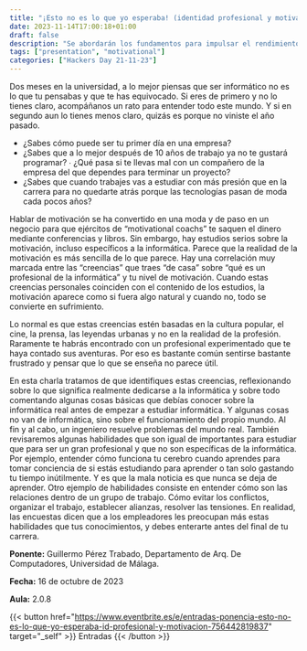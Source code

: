 ```yaml
---
title: "¡Esto no es lo que yo esperaba! (identidad profesional y motivación)"
date: 2023-11-14T17:00:18+01:00
draft: false
description: "Se abordarán los fundamentos para impulsar el rendimiento empresarial, crear entornos adecuado y eliminar los puntos de fricción."
tags: ["presentation", "motivational"]
categories: ["Hackers Day 21-11-23"]
---
```

Dos meses en la universidad, a lo mejor piensas que ser informático no es lo que tu pensabas y que te has equivocado. Si eres de primero y no lo tienes claro, acompáñanos un rato para entender todo este mundo. Y si en segundo aun lo tienes menos claro, quizás es porque no viniste el año pasado.

- ¿Sabes cómo puede ser tu primer día en una empresa?
- ¿Sabes que a lo mejor después de 10 años de trabajo ya no te gustará programar? ∙ ¿Qué pasa si te llevas mal con un compañero de la empresa del que dependes para terminar un proyecto?
- ¿Sabes que cuando trabajes vas a estudiar con más presión que en la carrera para no quedarte atrás porque las tecnologías pasan de moda cada pocos años?

Hablar de motivación se ha convertido en una moda y de paso en un negocio para que ejércitos de “motivational coachs” te saquen el dinero mediante conferencias y libros. Sin embargo, hay estudios serios sobre la motivación, incluso específicos a la informática. Parece que la realidad de la motivación es más sencilla de lo que parece. Hay una correlación muy marcada entre las “creencias” que traes “de casa” sobre “qué es un profesional de la informática” y tu nivel de motivación. Cuando estas creencias personales coinciden con el contenido de los estudios, la motivación aparece como si fuera algo natural y cuando no, todo se convierte en sufrimiento.

Lo normal es que estas creencias estén basadas en la cultura popular, el cine, la prensa, las leyendas urbanas y no en la realidad de la profesión. Raramente te habrás encontrado con un profesional experimentado que te haya contado sus aventuras. Por eso es bastante común sentirse bastante frustrado y pensar que lo que se enseña no parece útil.

En esta charla tratamos de que identifiques estas creencias, reflexionando sobre lo que significa realmente dedicarse a la informática y sobre todo comentando algunas cosas básicas que debías conocer sobre la informática real antes de empezar a estudiar informática. Y algunas cosas no van de informática, sino sobre el funcionamiento del propio mundo. Al fin y al cabo, un ingeniero resuelve problemas del mundo real.
También revisaremos algunas habilidades que son igual de importantes para estudiar que para ser un gran profesional y que no son específicas de la informática. Por ejemplo, entender cómo funciona tu cerebro cuando aprendes para tomar conciencia de si estás estudiando para aprender o tan solo gastando tu tiempo inútilmente. Y es que la mala noticia es que nunca se deja de aprender. Otro ejemplo de habilidades consiste en entender cómo son las relaciones dentro de un grupo de trabajo. Cómo evitar los conflictos, organizar el trabajo, establecer alianzas, resolver las tensiones. En realidad, las encuestas dicen que a los empleadores les preocupan más estas habilidades que tus conocimientos, y debes enterarte antes del final de tu carrera.

**Ponente:** Guillermo Pérez Trabado, Departamento de Arq. De Computadores, Universidad de Málaga.

**Fecha:** 16 de octubre de 2023

**Aula:** 2.0.8

{{< button href="https://www.eventbrite.es/e/entradas-ponencia-esto-no-es-lo-que-yo-esperaba-id-profesional-y-motivacion-756442819837" target="_self" >}}
Entradas
{{< /button >}}